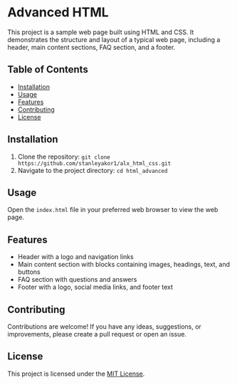 # Advanced HTML

This project is a sample web page built using HTML and CSS. It demonstrates the structure and layout of a typical web page, including a header, main content sections, FAQ section, and a footer.

## Table of Contents

- [Installation](#installation)
- [Usage](#usage)
- [Features](#features)
- [Contributing](#contributing)
- [License](#license)

## Installation

1. Clone the repository: `git clone https://github.com/stanleyakor1/alx_html_css.git`
2. Navigate to the project directory: `cd html_advanced`

## Usage

Open the `index.html` file in your preferred web browser to view the web page.

## Features

- Header with a logo and navigation links
- Main content section with blocks containing images, headings, text, and buttons
- FAQ section with questions and answers
- Footer with a logo, social media links, and footer text

## Contributing

Contributions are welcome! If you have any ideas, suggestions, or improvements, please create a pull request or open an issue.

## License

This project is licensed under the [MIT License](LICENSE).

